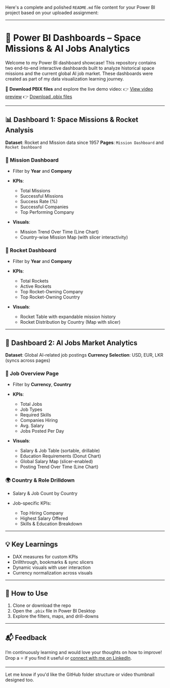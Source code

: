 Here's a complete and polished `README.md` file content for your Power BI project based on your uploaded assignment:

---

# 🚀 Power BI Dashboards – Space Missions & AI Jobs Analytics

Welcome to my Power BI dashboard showcase! This repository contains two end-to-end interactive dashboards built to analyze historical space missions and the current global AI job market. These dashboards were created as part of my data visualization learning journey.

📁 **Download PBIX files** and explore the live demo video:
👉 [View video preview](#)
👉 [Download .pbix files](./path-to-files)

---

## 📊 Dashboard 1: **Space Missions & Rocket Analysis**

**Dataset**: Rocket and Mission data since 1957
**Pages**: `Mission Dashboard` and `Rocket Dashboard`

### 🌌 Mission Dashboard

* Filter by **Year** and **Company**
* **KPIs**:

  * Total Missions
  * Successful Missions
  * Success Rate (%)
  * Successful Companies
  * Top Performing Company
* **Visuals**:

  * Mission Trend Over Time (Line Chart)
  * Country-wise Mission Map (with slicer interactivity)

### 🚀 Rocket Dashboard

* Filter by **Year** and **Company**
* **KPIs**:

  * Total Rockets
  * Active Rockets
  * Top Rocket-Owning Company
  * Top Rocket-Owning Country
* **Visuals**:

  * Rocket Table with expandable mission history
  * Rocket Distribution by Country (Map with slicer)

---

## 🤖 Dashboard 2: **AI Jobs Market Analytics**

**Dataset**: Global AI-related job postings
**Currency Selection**: USD, EUR, LKR (syncs across pages)

### 💼 Job Overview Page

* Filter by **Currency**, **Country**
* **KPIs**:

  * Total Jobs
  * Job Types
  * Required Skills
  * Companies Hiring
  * Avg. Salary
  * Jobs Posted Per Day
* **Visuals**:

  * Salary & Job Table (sortable, drillable)
  * Education Requirements (Donut Chart)
  * Global Salary Map (slicer-enabled)
  * Posting Trend Over Time (Line Chart)

### 🌍 Country & Role Drilldown

* Salary & Job Count by Country
* Job-specific KPIs:

  * Top Hiring Company
  * Highest Salary Offered
  * Skills & Education Breakdown

---

## 💡 Key Learnings

* DAX measures for custom KPIs
* Drillthrough, bookmarks & sync slicers
* Dynamic visuals with user interaction
* Currency normalization across visuals

---

## 📎 How to Use

1. Clone or download the repo
2. Open the `.pbix` file in Power BI Desktop
3. Explore the filters, maps, and drill-downs

---

## 📬 Feedback

I’m continuously learning and would love your thoughts on how to improve!
Drop a ⭐️ if you find it useful or [connect with me on LinkedIn](https://www.linkedin.com/in/hasinthahewage/).

---

Let me know if you'd like the GitHub folder structure or video thumbnail designed too.
